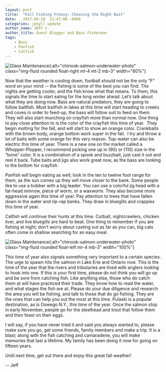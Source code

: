 ```yaml
---
layout: post
title:  "Fall Fishing Frenzy: Choosing the Right Bait"
date:   2017-09-20  11:47:00 -0400
categories: jekyll update
author_name: JEFF C.
author_title: Guest Blogger and Bass Fisherman
tags: 
    - Bass
    - Panfish
    - Catfish
---
```


![Glass Maintenance](/assets/images/blog--rivers-nature-fall-sky-sunrise-winter-mountains-autumn-landscapes-sunset.png){:alt="chinook-salmon-underwater-photo" class="img-fluid rounded float-right ml-4 mt-2 mb-3" width="60%"}


Now that the weather is cooling down, football should not be the only “F” word on your mind -- the fishing is some of the best you can find. The nights are getting cooler, and the fish know what that means. To them, this signals the time to start eating for the long winter ahead. Let’s talk about what they are doing now. Bass are natural predators, they are going to follow baitfish. Most baitfish in lakes at this time will start heading to creeks and coves in order to feed-up, the bass will follow suit to feed on them. They will also start munching on crayfish more than normal now. One thing to pay close attention to is the color of the crayfish this time of year.  They begin molting for the fall, and will start to show an orange color. Crankbaits with the brown body, orange bottom work super in the fall.  I try and throw a lot of baits with some orange for this very reason. Top-water can also be electric this time of year. There is a new one on the market called a Whopper-Plopper, I recommend picking one up in (90) or (110) size in the “bone” color. It is a combination of a spook and buzzbait, just cast it out and reel it back. Tube baits and jigs also work great now, as the bass are looking to the bottom for crayfish.

Panfish will begin eating as well; look in the ten to twelve foot range for them, as the sun comes up they will move closer to the bank. Some people like to use a bobber with a big leader. You can use a colorful jig head with a fat-head minnow, piece of worm, or a waxworm. They also become more aggressive again this time of year. Pay attention to trees that have fallen down in the water and rip-rap banks. They draw in bluegills and crappies this time of year.

Catfish will continue their hunts at this time. Cutbait, nightcrawlers, chicken liver, and live bluegills are hard to beat. One thing to remember if you are fishing at night; don’t worry about casting out as far as you can, big cats often come in shallow searching for an easy meal.


![Glass Maintenance](/assets/images/blog--chinook-salmon-underwater.png){:alt="chinook-salmon-underwater-photo" class="img-fluid rounded float-left mr-4 mb-3" width="100%"}
    
This time of year also signals something very important to a certain species. The urge to spawn hits the salmon in Lake Erie and Ontario now. This is the time of the year that the rivers and tributaries are lined with anglers looking to hook into one. If this is your first time, please do not think you will go up and be sore from catching fish. Like anything else, those who do catch them at will have practiced their trade. They know how to read the water, and what stages the fish are at. Please do your due diligence and research the area you will be fishing, and talk to those that do go fishing. They are the ones that can help you out the most at this time. Pulaski is a popular destination, as is Oswego N.Y., this time of the year. Once the salmon stop in early November, people go for the steelhead and trout that follow them and then feast on their eggs.

I will say, if you have never tried it and said you always wanted to, please make sure you go, get some friends, family members and make a trip. It is a blast; along with the fish catching and camaraderie, you will make memories that last a lifetime. My family has been doing it now for going on fifteen years.

Until next time, get out there and enjoy this great fall weather!

-- Jeff